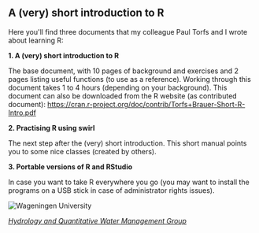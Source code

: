 A (very) short introduction to R
------

Here you'll find three documents that my colleague Paul Torfs and I wrote about learning R:

**1. A (very) short introduction to R** 

The base document, with 10 pages of background and exercises and 2 pages listing useful functions (to use as a reference).
Working through this document takes 1 to 4 hours (depending on your background).
This document can also be downloaded from the R website (as contributed document): https://cran.r-project.org/doc/contrib/Torfs+Brauer-Short-R-Intro.pdf

**2. Practising R using swirl**

The next step after the (very) short introduction. This short manual points you to some nice classes (created by others).


**3. Portable versions of R and RStudio** 

In case you want to take R everywhere you go (you may want to install the programs on a USB stick in case of administrator rights issues).


![Wageningen University](www.github.com/ClaudiaBrauer/Water1/figs/logo_WU.png)

[*Hydrology and Quantitative Water Management Group*](www.wageningenur.nl/hwm)

